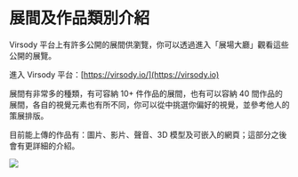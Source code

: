 # 展間及作品類別介紹

Virsody 平台上有許多公開的展間供瀏覽，你可以透過進入「展場大廳」觀看這些公開的展覽。

進入 Virsody 平台：[https://virsody.io/](https://virsody.io)

展間有非常多的種類，有可容納 10+ 件作品的展間，也有可以容納 40 間作品的展間，各自的視覺元素也有所不同，你可以從中挑選你偏好的視覺，並參考他人的策展排版。

目前能上傳的作品有：圖片、影片、聲音、3D 模型及可嵌入的網頁；這部分之後會有更詳細的介紹。

![](<../.gitbook/assets/Virsody 教學\_白片.pptx.png>)
